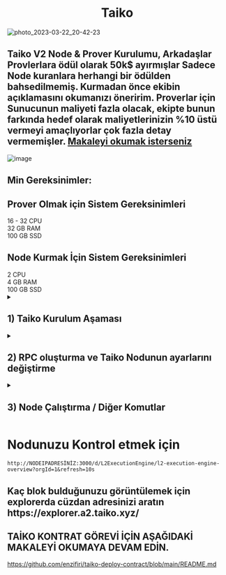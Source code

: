 <h1 align="center"> Taiko </h1>

![photo_2023-03-22_20-42-23](https://user-images.githubusercontent.com/76253089/227009924-94c54223-e7fb-4844-a9f2-00f95c400942.jpg)


## Taiko V2 Node & Prover Kurulumu, Arkadaşlar Provlerlara ödül olarak 50k$ ayırmışlar Sadece Node kuranlara herhangi bir ödülden bahsedilmemiş. Kurmadan önce ekibin açıklamasını okumanızı öneririm. Proverlar için Sunucunun maliyeti fazla olacak, ekipte bunun farkında hedef olarak maliyetlerinizin %10 üstü vermeyi amaçlıyorlar çok fazla detay vermemişler. [Makaleyi okumak isterseniz](https://mirror.xyz/labs.taiko.eth/A6G6TNN-CXDAhl42k_bNHg_20fyGcT0xH-LBBSOPNzU) <br>

![image](https://user-images.githubusercontent.com/76253089/227015343-e18eb4f1-29f9-458f-b817-b0d70de9711d.png)


## Min Gereksinimler:

<h2> Prover Olmak için Sistem Gereksinimleri </h2>
16 - 32  CPU  <br>
32 GB RAM <br>
100 GB SSD <br>

<h2>Node Kurmak İçin Sistem Gereksinimleri </h2>
2 CPU  <br>
4 GB RAM <br>
100 GB SSD <br>


<details>

<summary> 
<h2> 1) Taiko Kurulum Aşaması 
</summary> </h2>

## Kurulum:
* Komutları tek tek girin.

```
sudo apt update 
```
```
sudo apt upgrade
```
```
apt install docker-compose
```
```
apt install git
```
```
sudo apt-get update && sudo apt install jq && sudo apt install apt-transport-https ca-certificates curl software-properties-common -y && curl -fsSL https://download.docker.com/linux/ubuntu/gpg | sudo apt-key add - && sudo add-apt-repository "deb [arch=amd64] https://download.docker.com/linux/ubuntu focal stable" && sudo apt-get install docker-ce docker-ce-cli containerd.io docker-compose-plugin && sudo apt-get install docker-compose-plugin
```

## Repoyu Klonluıyoruz.
```
git clone https://github.com/taikoxyz/simple-taiko-node.git
cd simple-taiko-node
```
## Ayrı screende çalıştıracağız:
```
screen -S taiko
```
</details>

<details>

<summary> 
<h2> 2) RPC oluşturma ve Taiko Nodunun ayarlarını değiştirme 
</summary> </h2>

## İçine girip düzenlemeler yapıyoruz:
```
cd simple-taiko-node
cp .env.sample .env
nano .env
```
## Bu kısıma devam etmeden önce sıfırdan metamask aç ve Api key al : [link](https://dashboard.alchemy.com/)
* Fotoğraftaki işaretlediğim yerleri takip edin. 

![image](https://user-images.githubusercontent.com/76253089/227012383-fde014d1-93a5-44a9-92d0-927a565dfbb6.png)
* İşaretlediğim yere basın ve olusturudugunuz endpointin bilgilerine erişin

![image](https://user-images.githubusercontent.com/76253089/227012695-a11a9ceb-954f-40d9-971e-3e833563a10e.png)
* Altta istenilen yerleri buradaki bilgilerini girmeniz gerekiyor.

![image](https://user-images.githubusercontent.com/76253089/227012057-33d5cf2a-a028-423b-baed-44bb22793081.png)

## Yukarıdaki komutları girince açılacak ekran görselde ki gibi. PROVER OLMAK İSTEMİYORSANIZ ENABLE PROPOSER KISMINA DOKUNMAYIN. SADECE PROVER OLMAK İSTEYENLER TRUE OLARAK DEĞİŞTİRSİN.

* Açıldıktan sonra yön tuşları ile en alta geliyoruz.
* `L1_ENDPOINT_HTTP= 'Bu kısıma Alchemyden aldığınız HTTPS adresini yazıyorsunuz'
* `L1_ENDPOINT_WS= 'Bu kısıma Alchemyden aldığınız WSS adresini yazıyorsunuz'
*  L1_PROVER_PRIVATE_KEY= 'Bu kısıma Metamask Private keyinizi yapıştırıyorsunuz' 
* `ENABLE_PROPOSER` kısmını `true` yapıyoruz (Prover olmak istiyorsanız true yapın min gereksinim 16-32 cpu / 32gb ram)
* sonra CTRL + X + Y ile çıkıyoruz.

![image](https://user-images.githubusercontent.com/76253089/227011508-2772d933-500d-44c0-a7b4-8749c358f32a.png)

* Metamasktan 3 noktaya tıklayınca hesap bilgileri kısmında olacak burası:
![image](https://user-images.githubusercontent.com/101149671/212497188-e5480587-9872-4c0f-abf0-4f6b24839396.png)

</details>

<details>

<summary> 
<h2> 3) Node Çalıştırma / Diğer Komutlar
</summary> </h2>

## Nodu çalıştırmak için Sepolia Ethye ihtiyacımız olacak. <br>
Faucet Linki https://sepoliafaucet.com/
  
## Node'u çalıştırın:
```
docker compose up
```
## Node'unuz çalışıyor kolay gelsin:

![image](https://user-images.githubusercontent.com/76253089/227013461-29711ddd-47ec-49fd-a881-2538aaa9062a.png)

</details>

<h1> Nodunuzu Kontrol etmek için </h1>

```
http://NODEIPADRESİNİZ:3000/d/L2ExecutionEngine/l2-execution-engine-overview?orgId=1&refresh=10s
```

<h2> Kaç blok bulduğunuzu görüntülemek için explorerda cüzdan adresinizi aratın https://explorer.a2.taiko.xyz/ </h2>

## TAİKO KONTRAT  GÖREVİ İÇİN AŞAĞIDAKİ MAKALEYİ OKUMAYA DEVAM EDİN.
https://github.com/enzifiri/taiko-deploy-contract/blob/main/README.md
